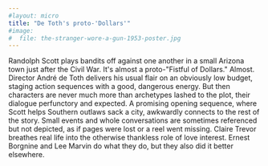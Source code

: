 ```yaml
---
#layout: micro
title: "De Toth's proto-'Dollars'"
#image: 
#  file: the-stranger-wore-a-gun-1953-poster.jpg
---
```

Randolph Scott plays bandits off against one another in a small Arizona town just after the Civil War. It's almost a proto-"Fistful of Dollars." Almost. Director André de Toth delivers his usual flair on an obviously low budget, staging action sequences with a good, dangerous energy. But then characters are never much more than archetypes lashed to the plot, their dialogue perfunctory and expected. A promising opening sequence, where Scott helps Southern outlaws sack a city, awkwardly connects to the rest of the story. Small events and whole conversations are sometimes referenced but not depicted, as if pages were lost or a reel went missing. Claire Trevor breathes real life into the otherwise thankless role of love interest. Ernest Borgnine and Lee Marvin do what they do, but they also did it better elsewhere.
